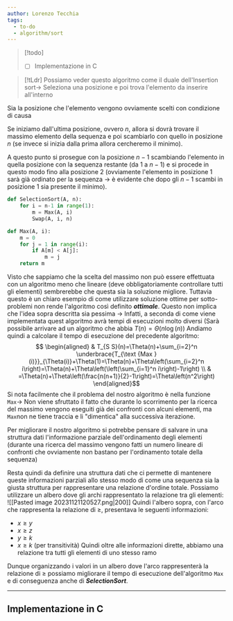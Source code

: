 ```yaml
---
author: Lorenzo Tecchia
tags:
  - to-do
  - algorithm/sort
---
```

>[!todo] 
>- [ ] Implementazione in C

>[!tLdr]
> Possiamo veder questo algoritmo come il duale dell'Insertion sort$\rightarrow$ Seleziona una posizione e poi trova l'elemento da inserire all'interno

Sia la posizione che l'elemento vengono ovviamente scelti con condizione di causa

Se iniziamo dall'ultima posizione, ovvero $n$, allora si dovrà trovare il massimo elemento della sequenza e poi scambiarlo con quello in posizione $n$ (se invece si inizia dalla prima allora cercheremo il minimo).

A questo punto si prosegue con la posizione $n-1$ scambiando l'elemento in quella posizione con la sequenza restante (da $1$ a $n-1$) e si procede in questo modo fino alla posizione $2$ (ovviamente l'elemento in posizione $1$ sarà già ordinato per la sequenza $\rightarrow$ è evidente che dopo gli $n-1$ scambi in posizione $1$ sia presente il minimo).

```python
def SelectionSort(A, n):
	for i = n-1 in range(1):
		m = Max(A, i)
		Swap(A, i, n)
```

```python
def Max(A, i):
	m = 0
	for j = 1 in range(i):
		if A[m] < A[j]:
			m = j
	return m
```
Visto che sappiamo che la scelta del massimo non può essere effettuata con un algoritmo meno che lineare (deve obbligatoriamente controllare tutti gli elementi) sembrerebbe che questa sia la soluzione migliore.
Tuttavia questo è un chiaro esempio di come utilizzare soluzione ottime per sotto-problemi non rende l'algoritmo così definito ***ottimale***.
Questo non implica che l'idea sopra descritta sia pessima $\rightarrow$ Infatti, a seconda di come viene implementata quest algoritmo avrà tempi di esecuzioni molto diversi (Sarà possibile arrivare ad un algoritmo che abbia $T(n) = \Theta(n \log(n)$)
Andiamo quindi a calcolare il tempo di esecuzione del precedente algoritmo:$$
\begin{aligned}
& T_{S S}(n)=\Theta(n)+\sum_{i=2}^n \underbrace{T_{\text {Max }(i)}}_{\Theta(i)}+\Theta(1)=\Theta(n)+\Theta\left(\sum_{i=2}^n i\right)=\Theta(n)+\Theta\left(\left(\sum_{i=1}^n i\right)-1\right) \\
& =\Theta(n)+\Theta\left(\frac{n(n+1)}{2}-1\right)=\Theta\left(n^2\right)
\end{aligned}$$
Si nota facilmente che il problema del nostro algoritmo è nella funzione `Max`$\rightarrow$ Non viene sfruttato il fatto che durante lo scorrimento per la ricerca del massimo vengono eseguiti già dei confronti con alcuni elementi, ma `Max`non ne tiene traccia e li "dimentica" alla successiva iterazione.

Per migliorare il nostro algoritmo si potrebbe pensare di salvare in una struttura dati l'informazione parziale dell'ordinamento degli elementi (durante una ricerca del massimo vengono fatti un numero lineare di confronti che ovviamente non bastano per l'ordinamento totale della sequenza)

Resta quindi da definire una struttura dati che ci permette di mantenere queste informazioni parziali allo stesso modo di come una sequenza sia la giusta struttura per rappresentare una relazione d'ordine totale. Possiamo utilizzare un albero dove gli archi rappresentato la relazione tra gli elementi:
![[Pasted image 20231121120527.png|200]]
Quindi l'albero sopra, con l'arco che rappresenta la relazione di $\geq$, presentava le seguenti informazioni:
- $x \geq y$
- $x \geq z$
- $y \geq k$
- $x \geq k$ (per transitività)
Quindi oltre alle informazioni dirette, abbiamo una relazione tra tutti gli elementi di uno stesso ramo

Dunque organizzando i valori in un albero dove l'arco rappresenterà la relazione di $\geq$ possiamo migliorare il tempo di esecuzione dell'algoritmo `Max` e di conseguenza anche di ***SelectionSort***.

---
## Implementazione in C
```C
```